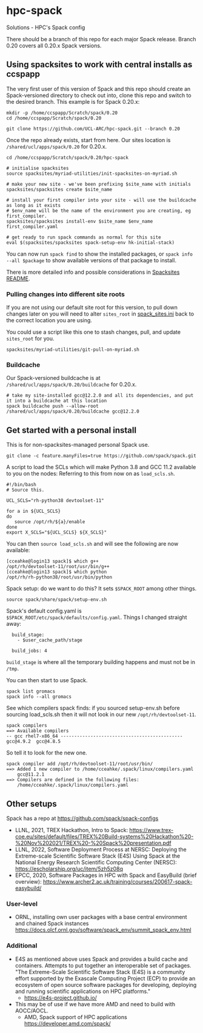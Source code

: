 # hpc-spack
Solutions - HPC's Spack config

There should be a branch of this repo for each major Spack release. Branch 0.20 covers all 0.20.x Spack versions.

## Using spacksites to work with central installs as ccspapp

The very first user of this version of Spack and this repo should create an Spack-versioned directory to check out into, clone this repo and switch to the desired branch. This example is for Spack 0.20.x:

```
mkdir -p /home/ccspapp/Scratch/spack/0.20
cd /home/ccspapp/Scratch/spack/0.20

git clone https://github.com/UCL-ARC/hpc-spack.git --branch 0.20
```

Once the repo already exists, start from here. Our sites location is `/shared/ucl/apps/spack/0.20` for 0.20.x.

```
cd /home/ccspapp/Scratch/spack/0.20/hpc-spack

# initialise spacksites
source spacksites/myriad-utilities/init-spacksites-on-myriad.sh

# make your new site - we've been prefixing $site_name with initials
spacksites/spacksites create $site_name

# install your first compiler into your site - will use the buildcache as long as it exists
# $env_name will be the name of the environment you are creating, eg first_compiler.
spacksites/spacksites install-env $site_name $env_name first_compiler.yaml

# get ready to run spack commands as normal for this site
eval $(spacksites/spacksites spack-setup-env hk-initial-stack)
```

You can now run `spack find` to show the installed packages, or `spack info --all $package` to show available versions of that package to install.

There is more detailed info and possible considerations in [Spacksites README](spacksites/README.md#using-sites).

### Pulling changes into different site roots

If you are not using our default site root for this version, to pull down changes later on you will need to alter `sites_root` in [spack_sites.ini](spacksites/settings/spack_sites.ini) back to the correct location you are using. 

You could use a script like this one to stash changes, pull, and update `sites_root` for you.

```
spacksites/myriad-utilities/git-pull-on-myriad.sh 
```

### Buildcache

Our Spack-versioned buildcache is at `/shared/ucl/apps/spack/0.20/buildcache` for 0.20.x.

```
# take my site-installed gcc@12.2.0 and all its dependencies, and put it into a buildcache at this location
spack buildcache push --allow-root /shared/ucl/apps/spack/0.20/buildcache gcc@12.2.0
```

## Get started with a personal install

This is for non-spacksites-managed personal Spack use.

```
git clone -c feature.manyFiles=true https://github.com/spack/spack.git
```

A script to load the SCLs which will make Python 3.8 and GCC 11.2 available to you on the nodes:
Referring to this from now on as `load_scls.sh`.

```
#!/bin/bash
# Source this.

UCL_SCLS="rh-python38 devtoolset-11"

for a in ${UCL_SCLS}
do
   source /opt/rh/${a}/enable
done
export X_SCLS="${UCL_SCLS} ${X_SCLS}"
```

You can then `source load_scls.sh` and will see the following are now available:

```
[cceahke@login13 spack]$ which g++
/opt/rh/devtoolset-11/root/usr/bin/g++
[cceahke@login13 spack]$ which python
/opt/rh/rh-python38/root/usr/bin/python
```

Spack setup: do we want to do this? It sets `$SPACK_ROOT` among other things.

```
source spack/share/spack/setup-env.sh
```

Spack's default config.yaml is `$SPACK_ROOT/etc/spack/defaults/config.yaml`. Things I changed straight away:

```
  build_stage:
    - $user_cache_path/stage

  build_jobs: 4
```

`build_stage` is where all the temporary building happens and must not be in `/tmp`.

You can then start to use Spack.

```
spack list gromacs
spack info --all gromacs
```

See which compilers spack finds: if you sourced setup-env.sh before sourcing load_scls.sh then it will not look in our new `/opt/rh/devtoolset-11`.

```
spack compilers
==> Available compilers
-- gcc rhel7-x86_64 ---------------------------------------------
gcc@4.9.2  gcc@4.8.5
```

So tell it to look for the new one.

```
spack compiler add /opt/rh/devtoolset-11/root/usr/bin/
==> Added 1 new compiler to /home/cceahke/.spack/linux/compilers.yaml
    gcc@11.2.1
==> Compilers are defined in the following files:
    /home/cceahke/.spack/linux/compilers.yaml
```

## Other setups

Spack has a repo at https://github.com/spack/spack-configs

- LLNL, 2021, TREX Hackathon, Intro to Spack: https://www.trex-coe.eu/sites/default/files/TREX%20Build-systems%20Hackathon%20-%20Nov%202021/TREX%20-%20Spack%20presentation.pdf
- LLNL, 2022, Software Deployment Process at NERSC: Deploying the Extreme-scale Scientific Software Stack (E4S) Using Spack at the National Energy Research Scientific Computing Center (NERSC): https://escholarship.org/uc/item/5zh5z08q
- EPCC, 2020, Software Packages in HPC with Spack and EasyBuild (brief overview): https://www.archer2.ac.uk/training/courses/200617-spack-easybuild/

### User-level

- ORNL, installing own user packages with a base central environment and chained Spack instances https://docs.olcf.ornl.gov/software/spack_env/summit_spack_env.html

### Additional

- E4S as mentioned above uses Spack and provides a build cache and containers. Attempts to put together an interoperable set of packages. "The Extreme-Scale Scientific Software Stack (E4S) is a community effort supported by the Exascale Computing Project (ECP) to provide an ecosystem of open source software packages for developing, deploying and running scientific applications on HPC platforms."
   - https://e4s-project.github.io/
- This may be of use if we have more AMD and need to build with AOCC/AOCL.
   - AMD, Spack support of HPC applications https://developer.amd.com/spack/
